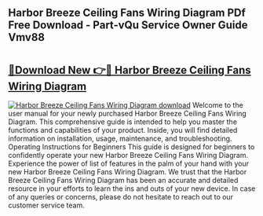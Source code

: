 ## Harbor Breeze Ceiling Fans Wiring Diagram PDf Free Download - Part-vQu Service Owner Guide Vmv88

# <h2><a href="http://dfq6xvk.blite.top/?on=Harbor+Breeze+Ceiling+Fans+Wiring+Diagram">🔗Download New 👉🔴 Harbor Breeze Ceiling Fans Wiring Diagram</a></h2>

[![Harbor Breeze Ceiling Fans Wiring Diagram download](https://i.imgur.com/lujVjoI.png)](http://dfq6xvk.blite.top/?on=Harbor+Breeze+Ceiling+Fans+Wiring+Diagram)
Welcome to the user manual for your newly purchased Harbor Breeze Ceiling Fans Wiring Diagram. This comprehensive guide is intended to help you master the functions and capabilities of your product. Inside, you will find detailed information on installation, usage, maintenance, and troubleshooting. Operating Instructions for Beginners This guide is designed for beginners to confidently operate your new Harbor Breeze Ceiling Fans Wiring Diagram. Experience the power of list of features in the palm of your hand with your new Harbor Breeze Ceiling Fans Wiring Diagram. We trust that the Harbor Breeze Ceiling Fans Wiring Diagram has been an accurate and detailed resource in your efforts to learn the ins and outs of your new device. In case of any queries or concerns, please do not hesitate to reach out to our customer service team.

